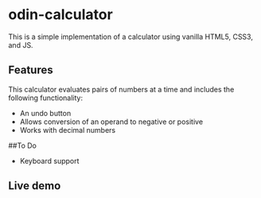 # odin-calculator
This is a simple implementation of a calculator using
vanilla HTML5, CSS3, and JS.

## Features

This calculator evaluates pairs of numbers at a time and includes
the following functionality:

- An undo button 
- Allows conversion of an operand to negative or positive
- Works with decimal numbers

##To Do

- Keyboard support

## Live demo